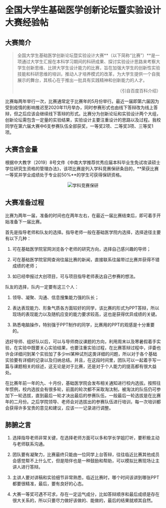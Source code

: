 # 全国大学生基础医学创新论坛暨实验设计大赛经验帖

## 大赛简介

> 全国大学生基础医学创新论坛暨实验设计大赛**（以下简称“比赛”）**是一项通过大学生汇报在本科学习期间的科研成果、探讨实验设计思路来考察大学生创新思维、比拼大学生设计能力的比赛，旨在加强大学生的创新性实验技能和科研思维的培训，推动人才培养模式的改革，为大学生提供一个自我展示的舞台，其核心在于推出一批具有实践精神和创新能力的人才。    
> <p align="right">（引自百度百科介绍）</p>

比赛每两年举行一次，比赛通常定于比赛年的5月份举行。最近一届即第六届因为受到疫情的影响推迟至2020年11月举办，同时参赛形式也由线下答辩改为线上答辩，但之后应该会继续线下答辩的形式。比赛分为创新论坛和实验设计两个大组，创新论坛需包含一定量的实验结果，实验设计主要注重设计的思路以及过程。我校同学在第六届大赛中6支参赛队伍全部获奖，一等奖2项、二等奖3项、三等奖1项。

## 大赛含金量

根据中大教字〔2019〕8号文件《中南大学推荐优秀应届本科毕业生免试攻读硕士学位研究生资格的管理办法》，该项比赛是列入学科竞赛保研条目的，**荣获比赛一等奖并学业成绩处于专业前50%**的学生可获得保研资格。

<div align=center>
<img src="https://gitee.com/zcx980605/Survive_XYSM_dev/raw/master/Image/Ch2_5_1.png" alt="学科竞赛保研">
</div>

## 大赛准备过程

比赛为两年一届，准备的时间也在两年左右，在最近一届比赛结束后，即可着手开始准备下一届比赛。

首先是指导老师和队友的选择。指导老师一般在基础医学院内选择，选择途径主要有以下几种：

1. 可在基础医学院官网浏览各个老师的研究方向，选择自己感兴趣的导师；

2. 可在基础医学院官网查询往届比赛的新闻，直接联系往届带过比赛并获得不错成绩的老师；

3. 如已经申报过大创项目，可与项目指导老师表达自己参赛的想法。

队友的选择，队内一定要有这三个人：

1. 领导、凝聚、沟通、信息搜集能力强的队长；

2. 表达表现能力、形象气质各方面较好的同学，该比赛的形式为PPT答辩，所以现场的表现能力以及随机应变的能力要求较高，这也是获得优异成绩的关键。

3. 熟悉电脑操作，特别强于PPT制作的同学，比赛用的PPT的观感是十分重要的。

选好导师、组好队以后，可以与导师商议课题的方向，利用周末以及寒暑假着手实验，在实验中既要关心实验结果，也要注重实验过程，在比赛答辩过程中，评委也许会详细问到某个实验加了多少ml某种试剂这类详细的问题，所以对于各个基础实验要有详细的记录以及归纳总结。并且，在这段时间里，团队可以一起着手写一篇与课题相关的综述，这无论是对于比赛，还是对于个人能力的提高都有很大益处。

在比赛年前一年的九、十月份，基础医学院会发布相关通知进行校内选拔。按照往年惯例，校内选拔会有很多轮，前面的轮次都不采取淘汰制，被淘汰的队伍仍可参加下一轮选拔，直到最后一轮才决出最后的参赛队伍，一般最后一轮选拔是在比赛年的二月份。之后学院领导、老师会对选拔出的参赛队伍进行培训，每一次培训都会获得许多宝贵的意见和建议，应该一一记录进行调整。

## 肺腑之言

1. 选择指导老师非常关键，在选择老师方面可以多和学长学姐打听，要积极主动与老师联系沟通。

2. 团队要有凝聚力，比赛最终只能由一位同学上台答辩，往往临近比赛其他成员会感觉帮不上什么忙，但是陪伴也是一种鼓励和帮助，可以模拟比赛现场让主讲人进行答辩。

3. 主讲人要对讲稿和实验细节非常熟悉，临近比赛时，哪个时间该讲到哪张PPT都要很精准，最后，要有良好的心态。

4. 大赛一等奖可遇不可求，存在一定运气成分，比如答辩顺序和最后成绩是存在很大关系的，所以只要尽力做好该做的、能做的，最后的结果就顺其自然。